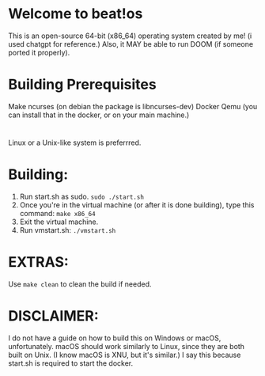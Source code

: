 # Welcome to beat!os
This is an open-source 64-bit (x86_64) operating system created by me! (i used chatgpt for reference.)
Also, it MAY be able to run DOOM (if someone ported it properly).
# Building Prerequisites
Make
ncurses (on debian the package is libncurses-dev)
Docker
Qemu (you can install that in the docker, or on your main machine.)
# 
Linux or a Unix-like system is preferrred.
# 
# Building:
1) Run start.sh as sudo.
`sudo ./start.sh`
2) Once you're in the virtual machine (or after it is done building), type this command:
`make x86_64`
3) Exit the virtual machine.
4) Run vmstart.sh:
`./vmstart.sh`
# EXTRAS:
Use `make clean` to clean the build if needed.

# DISCLAIMER:
I do not have a guide on how to build this on Windows or macOS, unfortunately. macOS should work similarly to Linux, since they are both built on Unix. (I know macOS is XNU, but it's similar.) I say this because start.sh is required to start the docker.
